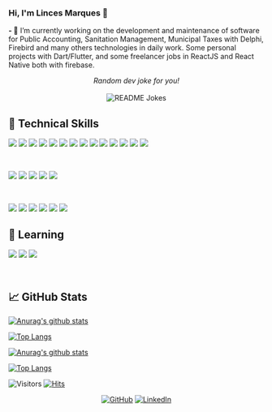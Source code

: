 ### Hi, I'm Linces Marques 👋 

<!--
**linces/linces** is a ✨ _special_ ✨ repository because its `README.md` (this file) appears on your GitHub profile.

Here are some ideas to get you started:

- 🔭 I’m currently working on 

Currently working on the development and maintenance of software for Public Accounting, Sanitation Management, Municipal Taxes

- 🌱 I’m currently learning ...

- 👯 I’m looking to collaborate on ...

- 🤔 I’m looking for help with ...

- 💬 Ask me about ...

- 📫 How to reach me: ...

- 😄 Pronouns: ...

- ⚡ Fun fact: ...
-->



**- 🔭** I’m currently working on the development and maintenance of software for Public Accounting, Sanitation Management, Municipal Taxes with Delphi, Firebird and many others technologies in daily work. Some personal projects with Dart/Flutter, and some freelancer jobs in ReactJS and React Native both with firebase.


<div align="center"> 
<i>Random dev joke for you!</i></br></br>
<img align="center" src="https://readme-jokes.vercel.app/api?bgColor=%23073b4c&textColor=%2306d6a0&aColor=%2306d6a0&borderColor=%2306d6a0" alt="README Jokes">
</div> 



## 💼 Technical Skills

![](https://img.shields.io/badge/Code-Pascal-informational?style=flat&logo=Pascal&color=F7DF1E)
![](https://img.shields.io/badge/Code-Delphi-informational?style=delphi&logo=delphi&color=E34F26)
![](https://img.shields.io/badge/Code-React-informational?style=flat&logo=react&color=61DAFB)
![](https://img.shields.io/badge/Code-Redux-informational?style=flat&logo=Redux&color=764ABC)
![](https://img.shields.io/badge/Code-JavaScript-informational?style=flat&logo=JavaScript&color=F7DF1E)
![](https://img.shields.io/badge/Code-HTML5-informational?style=flat&logo=HTML5&color=E34F26)
![](https://img.shields.io/badge/Code-PostgreSQL-informational?style=flat&logo=PostgreSQL&color=336791)
![](https://img.shields.io/badge/Code-SQLite-informational?style=flat&logo=SQLite&color=003B57)
![](https://img.shields.io/badge/Code-Firebase-informational?style=flat&logo=Firebase&color=E34F26)
![](https://img.shields.io/badge/Code-MySQL-informational?style=flat&logo=MySQL&color=336791)
![](https://img.shields.io/badge/Code-Firebird-informational?style=flat&logo=firebirdsql&color=336791)
![](https://img.shields.io/badge/Code-Dart-informational?style=flat&logo=dart&color=61DAFB)
![](https://img.shields.io/badge/Code-Flutter-informational?style=flat&logo=flutter&color=61DAFB)
![](https://img.shields.io/badge/Code-Express-informational?style=express&logo=express&color=E34F26)



</br>

![](https://img.shields.io/badge/Style-Bootstrap-informational?style=flat&logo=Bootstrap&color=7952B3)
![](https://img.shields.io/badge/Style-CSS3-informational?style=flat&logo=CSS3&color=1572B6)
![](https://img.shields.io/badge/Style-styled--components-informational?style=flat&logo=styled-components&color=DB7093)
![](https://img.shields.io/badge/Style-TailWind-informational?style=flat&logo=tailwind&color=1572B6)
![](https://img.shields.io/badge/Style-Materialize-informational?style=flat&logo=materialize&color=7952B3)


</br>

![](https://img.shields.io/badge/Tools-Figma-informational?style=flat&logo=Figma&color=F24E1E)
![](https://img.shields.io/badge/Tools-NPM-informational?style=flat&logo=NPM&color=CB3837)
![](https://img.shields.io/badge/Tools-Heroku-informational?style=flat&logo=Heroku&color=430098)
![](https://img.shields.io/badge/Tools-Netlify-informational?style=flat&logo=netlify&color=00C7B7)
![](https://img.shields.io/badge/Tools-Git-informational?style=flat&logo=Git&color=F05032)
![](https://img.shields.io/badge/Tools-GitHub-informational?style=flat&logo=GitHub&color=181717)


## 🌱 Learning 

![](https://img.shields.io/badge/Code-Kubernetes-informational?style=flat&logo=kubernetes&color=F7DF1E)
![](https://img.shields.io/badge/Code-Docker-informational?style=flat&logo=docker&color=E34F26)
![](https://img.shields.io/badge/Code-Golang-informational?style=flat&logo=go&color=61DAFB)

<br>

## 📈 GitHub Stats 

[![Anurag's github stats](https://github-readme-stats.vercel.app/api?username=linces)](https://github.com/linces)

[![Top Langs](https://github-readme-stats.vercel.app/api/top-langs/?username=linces&layout=compact)](https://github.com/linces)

[![Anurag's github stats](https://github-readme-stats.vercel.app/api?username=linces)](https://github.com/linces)

[![Top Langs](https://github-readme-stats.vercel.app/api/top-langs/?username=linces&layout=compact)](https://github.com/linces)


![Visitors](https://visitor-badge.glitch.me/badge?page_id=linces.visitor-badge)  [![Hits](https://hits.seeyoufarm.com/api/count/incr/badge.svg?url=https%3A%2F%2Fgithub.com%2Fgjbae1212%2Fhit-counter)](https://hits.seeyoufarm.com) 	


<!--### 🤝 Connect with me:-->

<p align="center">
	<a href="https://github.com/linces"><img src="https://user-images.githubusercontent.com/58532023/171219272-a68dd897-a9c7-4826-b7e6-10ef84e6a0a8.png" alt="GitHub"/></a>
	<a href="https://www.linkedin.com/in/lincesmarques/"><img src="https://user-images.githubusercontent.com/58532023/171219303-8839f911-21bf-453f-b517-9dd6ef9a873c.png" alt="LinkedIn"/></a>
